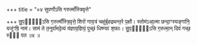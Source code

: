 +++
title = "०४ सुपर्णोऽसि गरुत्माँस्त्रिवृत्ते"

+++
सु॒प॒र्णो᳖ऽसि ग॒रुत्माँ॑स्त्रि॒वृत्ते॒ शिरो॑ गाय॒त्रं चक्षु॑र्बृहद्रथन्त॒रे प॒क्षौ। स्तोम॑ऽआ॒त्मा छन्दा॒ꣳस्यङ्गा॑नि॒ यजू॑ꣳषि॒ नाम॑। साम॑ ते त॒नूर्वा॑मदे॒व्यं य॑ज्ञाय॒ज्ञियं॒ पुच्छं॒ धिष्ण्याः॑ श॒फाः। सु॒प॒र्णो᳖ऽसि ग॒रुत्मा॒न् दिवं॑ गच्छ॒ स्वः᳖ पत ॥४ ॥